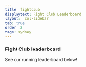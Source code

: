 ```yaml
---
title: fightclub
displaytext: Fight Club Leaderboard
layout:  col-sidebar
tab: true
order: 2
tags: sydney
---
```


### Fight Club leaderboard

See our running leaderboard below!
